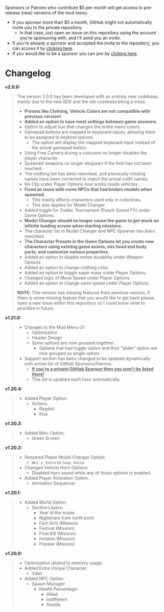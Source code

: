 Sponsors or Patrons who contribute $5 per month will get access to pre-release (new) versions of the mod menu. 
- If you sponsor more than $5 a month, GitHub might not automatically invite you to the private repository. 
  - In that case, just open an issue on this repository using the account you're sponsoring with, and I'll send you an invite.
- If you're already a sponsor and accepted the invite to the repository, you can access it by [clicking here](https://github.com/sneakyevil-org/SD-ModMenuSponsor).
- If you would like to be a sponsor you can join by [clicking here](https://github.com/sponsors/sneakyevil).

# Changelog

__v2.0.0:__
> The version 2.0.0 has been developed with an entirely new codebase, mainly due to the new SDK and the old codebase being a mess.
> 
> - **Presets like Clothing, Vehicle Colors are not compatible with previous version!**
> - **Added an option to save most settings between game sessions.**
> - Option to adjust hue that changes the entire menu colors.
> - Gamepad buttons are mapped to keyboard inputs, allowing them to be assigned to keybind options.
>     - The option will display the mapped keyboard input instead of the actual gamepad button.
> - Using Free Camera during a cutscene no longer disables the player character.
> - Spawned weapons no longer despawn if the limit has not been reached.
> - The clothing list has been reworked, and previously missing names have been corrected to match the actual outfit names.
> - No Clip under Player Options now works inside vehicles.
> - **Fixed an issue with some NPCs that had broken models when spawned.**
>     - This mainly affects characters used only in cutscenes.
>     - This also applies for Model Changer.
> - Added toggle for Zodiac Tournament (Punch Sound FX) under Game Options.
> - **Model Changer should no longer cause the game to get stuck on infinite loading screen when starting missions.**
> - The character list in Model Changer and NPC Spawner has been reworked.
> - **The Character Presets in the Game Options let you create new characters using existing game assets, mix head and body parts, and customize various properties.**
> - Added an option to disable melee durability under Weapon Options.
> - Added an option to change clothing color.
> - Added an option to toggle super mass under Player Options.
> - Changed logic of Move Speed under Player Options.
> - Added an option to change swim speed under Player Options.
> 
> **NOTE:** This version has missing features from previous version, if there is some missing feature that you would like to get back please open a new issue within this repository so I could know what to prioritize in future.

__v1.21.0:__
> - Changes to the Mod Menu UI:
>     - Optimization
>     - Header Design
>     - Some options are now grouped together:
>         - Options that had toggle option and then "slider" option are now grouped as single option.
> - Support section has been changed to be updated dynamically with active list of GitHub Sponsors/Patrons:
>     - <ins>**If you're a private GitHub Sponsor then you won't be listed there!**</ins>
>     - This list is updated each hour automatically.

__v1.20.4:__
> - Added Player Option:
>     - Actions
>         - Ragdoll
>         - Kiss

__v1.20.3:__
> - Added Misc Option:
>     - Green Screen 

__v1.20.2:__
> - Renamed Player Model Changer Option:
>     - `Wei's Voice`  to `Swap Voice`
> - Changed Vehicle Horn Options:
>     - Disabled horn sound while any of those options is enabled. 
> - Added Player Animation Option:
>     - Animation Sequencer

__v1.20.1:__
> - Added World Option:
>     - Section Layers:
>         - Year of the snake
>         - Nightmare from north point
>         - Fast Girls (Mission)
>         - Festival (Mission)
>         - Final Kill (Mission)
>         - Hotshot (Mission)
>         - Popstar (Mission)

__v1.20.0:__
> - Optimization related to memory usage.
> - Added Extra Unique Character:
>     - Valet
> - Added NPC Option:
>     - Spawn Manager
>         -  Health Percentage:
>             - Allied
>             - Indifferent
>             - Hostile

